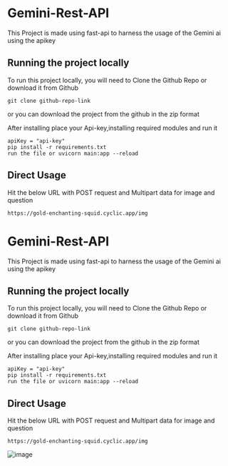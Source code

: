 
# Gemini-Rest-API

This Project is made using fast-api to harness the usage of the Gemini ai using the apikey
## Running the project locally

To run this project locally, you will need to Clone the Github Repo or download it from Github

    git clone github-repo-link


or you can download the project from the github in the zip format

After installing place your Api-key,installing required modules and run it 

    apiKey = "api-key"
    pip install -r requirements.txt
    run the file or uvicorn main:app --reload
## Direct Usage

Hit the below URL with POST request and Multipart data for image and question

    https://gold-enchanting-squid.cyclic.app/img


# Gemini-Rest-API

This Project is made using fast-api to harness the usage of the Gemini ai using the apikey
## Running the project locally

To run this project locally, you will need to Clone the Github Repo or download it from Github

    git clone github-repo-link


or you can download the project from the github in the zip format

After installing place your Api-key,installing required modules and run it 

    apiKey = "api-key"
    pip install -r requirements.txt
    run the file or uvicorn main:app --reload
## Direct Usage

Hit the below URL with POST request and Multipart data for image and question

    https://gold-enchanting-squid.cyclic.app/img


![image](https://github.com/Hames-1616/gemini-fastAPi/assets/80157961/3c528845-d86a-4cbe-a63f-9dcd3b5fbe9c)





